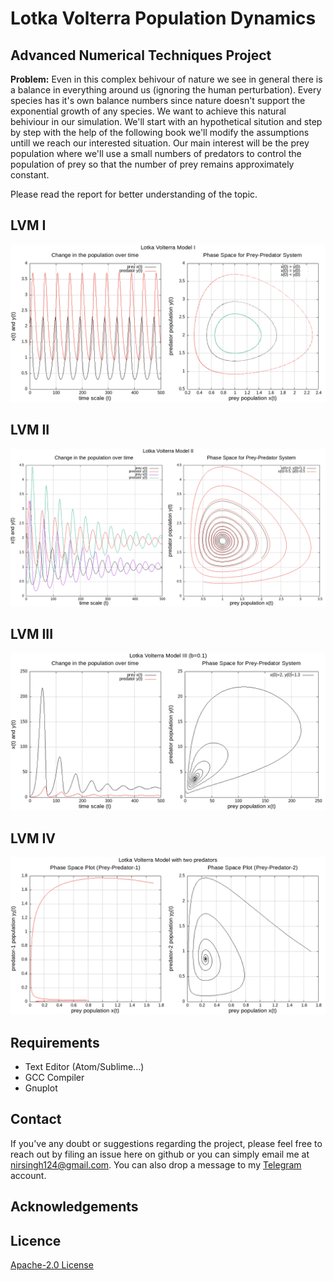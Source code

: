 # Lotka Volterra Population Dynamics
## Advanced Numerical Techniques Project
**Problem:** Even in this complex behivour of nature we see in general there is a balance in everything around us (ignoring the human perturbation). Every species has it's own balance numbers since nature doesn't support the exponential growth of any species. We want to achieve this natural behiviour in our simulation. We'll start with an hypothetical sitution and step by step with the help of the following book we'll modify the assumptions untill we reach our interested situation. Our main interest will be the prey population where we'll use a small numbers of predators to control the population of prey so that the number of prey remains approximately constant.

Please read the report for better understanding of the topic.
## LVM I
![LVM I](figures/lvm1.png)
## LVM II
![LVM II](figures/lvm2.png)
## LVM III
![LVM III](figures/lvm3.png)
## LVM IV
![LVM IV](figures/multi.png)

## Requirements
* Text Editor (Atom/Sublime...)
* GCC Compiler
* Gnuplot

## Contact
If you've any doubt or suggestions regarding the project, please feel free to reach out by filing an issue here on github or you can simply email me at [nirsingh124@gmail.com](mailto:nirsingh124@gmail.com). You can also drop a message to my [Telegram](https://t.me/singhnir) account.

## Acknowledgements

## Licence
[Apache-2.0 License](https://github.com/singhnir/lotka-volterra-model/blob/main/LICENSE)
